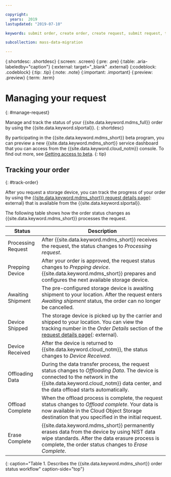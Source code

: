 ```yaml
---

copyright:
  years:  2019
lastupdated: "2019-07-10"

keywords: submit order, create order, create request, submit request, track order, track request

subcollection: mass-data-migration

---
```


{:shortdesc: .shortdesc}
{:screen: .screen}
{:pre: .pre}
{:table: .aria-labeledby="caption"}
{:external: target="_blank" .external}
{:codeblock: .codeblock}
{:tip: .tip}
{:note: .note}
{:important: .important}
{:preview: .preview}
{:term: .term}

# Managing your request
{: #manage-request}

Manage and track the status of your {{site.data.keyword.mdms_full}} order by using the {{site.data.keyword.slportal}}.
{: shortdesc}

By participating in the {{site.data.keyword.mdms_short}} beta program, you can preview a new {{site.data.keyword.mdms_short}} service dashboard that you can access from the {{site.data.keyword.cloud_notm}} console. To find out more, see [Getting access to beta](/docs/infrastructure/mass-data-migration?topic=mass-data-migration-beta).
{: tip}

## Tracking your order 
{: #track-order}

After you request a storage device, you can track the progress of your order by using the [{{site.data.keyword.mdms_short}} request details page](https://control.softlayer.com/storage/mdms){: external} that is available from the {{site.data.keyword.slportal}}.

The following table shows how the order status changes as {{site.data.keyword.mdms_short}} processes the request.

| Status | Description |
| --- | --- |
| Processing Request | After {{site.data.keyword.mdms_short}} receives the request, the status changes to _Processing request_. |
| Prepping Device | After your order is approved, the request status changes to _Prepping device_. {{site.data.keyword.mdms_short}} prepares and configures the next available storage device.  |
| Awaiting Shipment | The pre-configured storage device is awaiting shipment to your location. After the request enters _Awaiting shipment_ status, the order can no longer be cancelled. |
| Device Shipped | The storage device is picked up by the carrier and shipped to your location. You can view the tracking number in the _Order Details_ section of the [request details page](https://control.softlayer.com/storage/mdms){: external}. |
| Device Received | After the device is returned to {{site.data.keyword.cloud_notm}}, the status changes to _Device Received_. |
| Offloading Data | During the data transfer process, the request status changes to _Offloading Data_. The device is connected to the network in the {{site.data.keyword.cloud_notm}} data center, and the data offload starts automatically.  |
| Offload Complete| When the offload process is complete, the request status changes to _Offload complete_. Your data is now available in the Cloud Object Storage destination that you specified in the initial request. |
| Erase Complete | {{site.data.keyword.mdms_short}} permanently erases data from the device by using NIST data wipe standards. After the data erasure process is complete, the order status changes to _Erase Complete_.
{: caption="Table 1. Describes the {{site.data.keyword.mdms_short}} order status workflow" caption-side="top"}

<!-- Post beta
| Status | Description |
| --- | --- |
| Processing order | After {{site.data.keyword.mdms_short}} receives the request, the status changes to _Processing order_. |
| Prepare shipment | After your order is approved, the request status changes to _Prepare shipment_. {{site.data.keyword.mdms_short}} prepares and configures the next available storage device.  |
| Ship to customer | A pre-configured storage device is shipped to your location. {{site.data.keyword.mdms_short}} uses roundtrip UPS overnight shipping for US devices and roundtrip FedEx overnight shipping for EU devices.|
| Client site | After the device is delivered to your location, the request status changes to _Client site_. |
| Coordinate shipment to IBM | **For regions outside of the US and EU.** If the device is delivered to a supported region outside of the US and EU, the request status changes to _Coordinate shipment with IBM_. Follow the instructions in the {{site.data.keyword.mdms_short}} dashboard to request a return shipment. |
| Ship to IBM | The device is in transit to IBM. |
| Data offload | When IBM receives the {{site.data.keyword.mdms_short}} device, the request status changes to _Data offload_. The device is connected to the network in the {{site.data.keyword.cloud_notm}} data center, and the data offload starts automatically.  |
| Erase data | When the offload process is complete, the request status changes to _Erase data_. Your data is now available in the Cloud Object Storage destination that you specified in the initial request. {{site.data.keyword.mdms_short}} permanently erases data from the device by using NIST data wipe standards. |
{: caption="Table 1. Describes the {{site.data.keyword.mdms_short}} order status workflow" caption-side="top"}
-->
